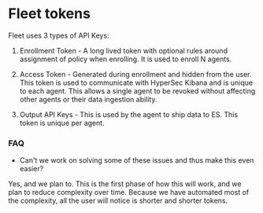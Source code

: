 # Fleet tokens

Fleet uses 3 types of API Keys:

1. Enrollment Token - A long lived token with optional rules around assignment of policy when enrolling. It is used to enroll N agents.

2. Access Token - Generated during enrollment and hidden from the user. This token is used to communicate with HyperSec Kibana and is unique to each agent. This allows a single agent to be revoked without affecting other agents or their data ingestion ability.

3. Output API Keys - This is used by the agent to ship data to ES. This token is unique per agent.

### FAQ

- Can't we work on solving some of these issues and thus make this even easier?

Yes, and we plan to. This is the first phase of how this will work, and we plan to reduce complexity over time. Because we have automated most of the complexity, all the user will notice is shorter and shorter tokens.
